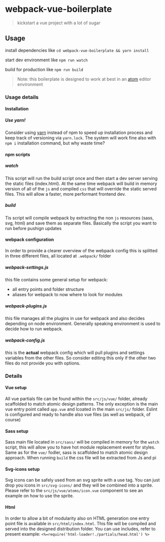 # webpack-vue-boilerplate

> kickstart a vue project with a lot of sugar

## Usage

install dependencies like `cd webpack-vue-boilerplate && yarn install`

start dev environment like `npm run watch`

build for production like `npm run build`

> Note: this boilerplate is designed to work at best in an [atom](https://atom.io/) editor environment

### Usage details

#### Installation

##### Use yarn!
Consider using [yarn](https://yarnpkg.com/lang/en/) instead of npm to speed up installation process and keep track of versioning via `yarn.lock`.
The system will work fine also with `npm i` installation command, but why waste time?


#### npm scripts

##### watch
This script will run the build script once and then start a dev server serving the static files (index.html). At the same time webpack will build in memory version of all of the `js` and compiled `css` that will override the static served files. This will allow a faster, more performant frontend dev.


##### build
Tis script will compile webpack by extracting the non `js` resources  (sass, svg, html) and save them as separate files.
Basically the script you want to run before pushign updates


#### webpack configuration

In order to provide a clearer overview of the webpack config this is splitted in three different files, all located at `.webpack/` folder

##### webpack-settings.js

this file contains some general setup for webpack:

- all entry points and folder structure
- aliases for webpack to now where to look for modules

##### webpack-plugins.js

this file manages all the plugins in use for webpack and also decides depending on node environment. Generally speaking environment is used to decide how to run webpack.

##### webpack-config.js

this is the **actual** webpack config which will pull plugins and settings variables from the other files. So consider editing this only if the other two files do not provide you with options.

### Details

#### Vue setup
All vue partials file can be found within the `src/js/vue/` folder, already scaffolded to match atomic design patterns. The only exception is the main vue entry point called `app.vue` and lcoated in the main `src/js/` folder.
Eslint is configured and ready to handle also vue files (as well as webpack, of course)

#### Sass setup
Sass main file located in `src/sass/` will be compiled in memory for the `watch` script, this will allow you to have hot module replacement event for styles. Same as for the `vue/` fodler, sass is scaffolded to match atomic design approach.
When running `build` the css file will be extracted from Js and pi

#### Svg-icons setup
Svg icons can be safely used from an svg sprite with a use tag. You can just drop you icons in `src/svg-icons/` and they will be combined into a sprite.
Please refer to the `src/js/vue/atoms/icon.vue` component to see an example on how to use the sprite.

#### Html
In order to allow a bit of modularity also on HTML generation one entry point file is available in `src/html/index.html`. This file will be compiled and served into the designed distribution folder.
You can use includes, refer to present example: `<%=require('html-loader!./partials/head.html') %>`
